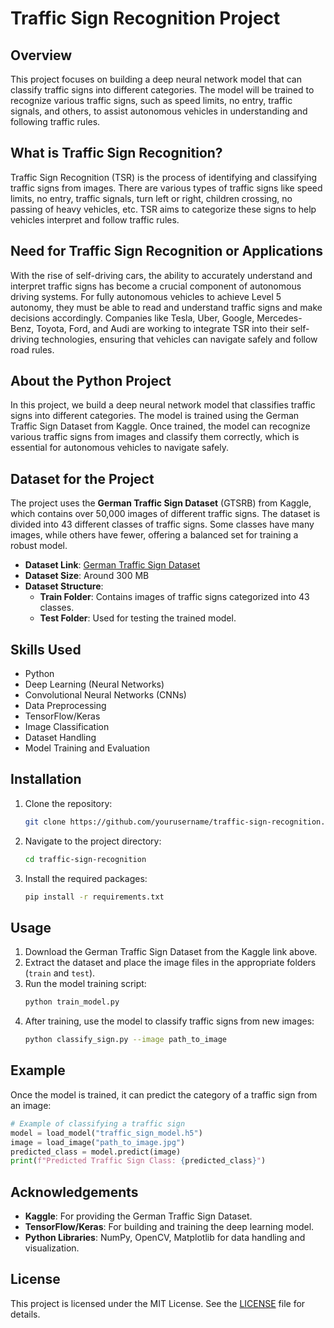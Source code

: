 # Traffic Sign Recognition Project

## Overview
This project focuses on building a deep neural network model that can classify traffic signs into different categories. The model will be trained to recognize various traffic signs, such as speed limits, no entry, traffic signals, and others, to assist autonomous vehicles in understanding and following traffic rules.

## What is Traffic Sign Recognition?
Traffic Sign Recognition (TSR) is the process of identifying and classifying traffic signs from images. There are various types of traffic signs like speed limits, no entry, traffic signals, turn left or right, children crossing, no passing of heavy vehicles, etc. TSR aims to categorize these signs to help vehicles interpret and follow traffic rules.

## Need for Traffic Sign Recognition or Applications
With the rise of self-driving cars, the ability to accurately understand and interpret traffic signs has become a crucial component of autonomous driving systems. For fully autonomous vehicles to achieve Level 5 autonomy, they must be able to read and understand traffic signs and make decisions accordingly. Companies like Tesla, Uber, Google, Mercedes-Benz, Toyota, Ford, and Audi are working to integrate TSR into their self-driving technologies, ensuring that vehicles can navigate safely and follow road rules.

## About the Python Project
In this project, we build a deep neural network model that classifies traffic signs into different categories. The model is trained using the German Traffic Sign Dataset from Kaggle. Once trained, the model can recognize various traffic signs from images and classify them correctly, which is essential for autonomous vehicles to navigate safely.

## Dataset for the Project
The project uses the **German Traffic Sign Dataset** (GTSRB) from Kaggle, which contains over 50,000 images of different traffic signs. The dataset is divided into 43 different classes of traffic signs. Some classes have many images, while others have fewer, offering a balanced set for training a robust model.

- **Dataset Link**: [German Traffic Sign Dataset](https://www.kaggle.com/datasets/meowmeowmeowmeowmeow/gtsrb-german-traffic-sign)
- **Dataset Size**: Around 300 MB
- **Dataset Structure**:
  - **Train Folder**: Contains images of traffic signs categorized into 43 classes.
  - **Test Folder**: Used for testing the trained model.

## Skills Used
- Python
- Deep Learning (Neural Networks)
- Convolutional Neural Networks (CNNs)
- Data Preprocessing
- TensorFlow/Keras
- Image Classification
- Dataset Handling
- Model Training and Evaluation

## Installation
1. Clone the repository:
   ```bash
   git clone https://github.com/yourusername/traffic-sign-recognition.git
   ```
2. Navigate to the project directory:
   ```bash
   cd traffic-sign-recognition
   ```
3. Install the required packages:
   ```bash
   pip install -r requirements.txt
   ```

## Usage
1. Download the German Traffic Sign Dataset from the Kaggle link above.
2. Extract the dataset and place the image files in the appropriate folders (`train` and `test`).
3. Run the model training script:
   ```bash
   python train_model.py
   ```
4. After training, use the model to classify traffic signs from new images:
   ```bash
   python classify_sign.py --image path_to_image
   ```

## Example
Once the model is trained, it can predict the category of a traffic sign from an image:

```python
# Example of classifying a traffic sign
model = load_model("traffic_sign_model.h5")
image = load_image("path_to_image.jpg")
predicted_class = model.predict(image)
print(f"Predicted Traffic Sign Class: {predicted_class}")
```

## Acknowledgements
- **Kaggle**: For providing the German Traffic Sign Dataset.
- **TensorFlow/Keras**: For building and training the deep learning model.
- **Python Libraries**: NumPy, OpenCV, Matplotlib for data handling and visualization.

## License
This project is licensed under the MIT License. See the [LICENSE](LICENSE) file for details.
